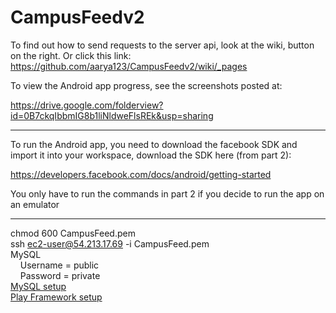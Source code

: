 CampusFeedv2
============

To find out how to send requests to the server api, look at the wiki, button on the right. Or click this link:<br>
https://github.com/aarya123/CampusFeedv2/wiki/_pages




To view the Android app progress, see the screenshots posted at:

https://drive.google.com/folderview?id=0B7ckqIbbmIG8b1liNldweFlsREk&usp=sharing

-----------------------------------------------------------------------------------------------------------------------

To run the Android app, you need to download the facebook SDK and import it into your workspace,
download the SDK here (from part 2):

https://developers.facebook.com/docs/android/getting-started

You only have to run the commands in part 2 if you decide to run the app on an emulator

-----------------------------------------------------------------------------------------------------------------------

chmod 600 CampusFeed.pem<br>
ssh ec2-user@54.213.17.69 -i CampusFeed.pem<br>
MySQL<br>
&nbsp;&nbsp;&nbsp;&nbsp;Username = public<br>
&nbsp;&nbsp;&nbsp;&nbsp;Password = private<br>
[MySQL setup](http://www.samstarling.co.uk/2010/10/installing-mysql-on-an-ec2-micro-instance/)<br>
[Play Framework setup](http://reprogram.mzafer.com/2012/12/setting-up-ec2-instance-for-play2.html)




